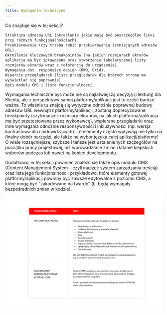 ```yaml
---
title: Wymagania techniczne
---
```


Co znajduje się w tej sekcji?

    Struktura adresów URL (określenie jakie mają być poszczególne linki przy różnych funkcjonalnościach).
    Przekierowania (czy trzeba robić przekierowania istniejących adresów URL).
    Określenie kluczowych breakpointów (na jakich rozmiarach ekranów aplikacja ma być sprawdzona oraz stworzenie tabelarycznej listy rozmiarów ekranów wraz z referencją do urządzenia).
    Wymagania dot. responsive design (RWD, Grid).
    Wsparcie przeglądarek (lista przeglądarek dla których strona ma wyświetlać się poprawnie).
    Opis modułu CMS i lista funkcjonalności.

Wymagania techniczne być może nie są najłatwiejszą decyzją (i lekturą) dla Klienta, ale z perspektywy samej platformy/aplikacji jest to część bardzo ważna. To właśnie tu znajdą się wytyczne odnośnie poprawnej budowy adresów URL wewnątrz platformy/aplikacji, zostaną doprecyzowane breakpointy (czyli inaczej: rozmiary ekranów, na jakich platforma/aplikacja ma być przetestowana przez wykonawcę), wspierane przeglądarki oraz inne wymagania odnośnie responsywności i inkluzywności (np. wersja kontrastowa dla niedowidzących). Te elementy często wpływają nie tylko na finalny dobór narzędzi, ale także na wybór języka całej aplikacji/platformy! O wiele rozsądniejsze, szybsze i tańsze jest ustalenie tych szczegółów na początku pracy projektowej, niż wprowadzanie zmian i łatanie kiepskich wyborów podczas lub nawet na koniec developmentu.

Dodatkowo, w tej sekcji powinien znaleźć się także opis modułu CMS (Content Management System – czyli inaczej: system zarządzania treścią) oraz lista jego funkcjonalności; przykładowo: które elementy gotowej platformy/aplikacji powinny być zawsze edytowalne z poziomu CMS, a które mogą być “zakodowane na twardo” (tj. będą wymagały bezpośrednich zmian w kodzie).

![Przykład funkcjonalności CMS dla aplikacji/platformy](./img/11_tabela-1024x749.png)